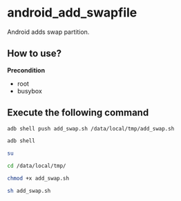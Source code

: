# android_add_swapfile
Android adds swap partition.

## How to use?

**Precondition**

+ root
+ busybox

## Execute the following command

```bash
adb shell push add_swap.sh /data/local/tmp/add_swap.sh

adb shell

su

cd /data/local/tmp/

chmod +x add_swap.sh

sh add_swap.sh

```
